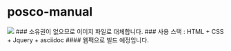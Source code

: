 # posco-manual
<img src="https://user-images.githubusercontent.com/45477679/91306156-22786a80-e7e7-11ea-8f98-91dbe7bd90d1.gif" />  
### 소유권이 없으므로 이미지 파일로 대체합니다.
### 사용 스택 : HTML + CSS + Jquery + asciidoc
#### 웹팩으로 빌드 예정입니다.
